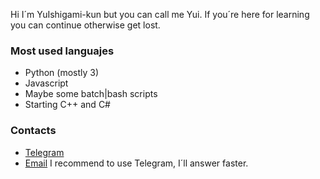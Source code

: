Hi I´m YuIshigami-kun but you can call me Yui. If you´re here for learning you can continue otherwise get lost.

### Most used languajes
- Python (mostly 3)
- Javascript
- Maybe some batch|bash scripts
- Starting C++ and C#

### Contacts
- [Telegram](http://t.me/darKLC_87)
- [Email](mailto:yuIshigamiop@godscracking.xyz)
I recommend to use Telegram, I´ll answer faster.
